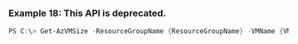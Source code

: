 
### Example 18: This API is deprecated.
```powershell
PS C:\> Get-AzVMSize -ResourceGroupName {ResourceGroupName} -VMName {VMName}



